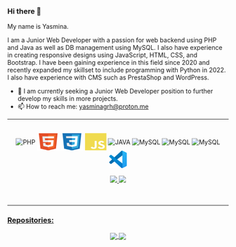 ### Hi there 👋

<!--
**yasgr/yasgr** is a ✨ _special_ ✨ repository because its `README.md` (this file) appears on your GitHub profile.

Here are some ideas to get you started:

- 🔭 I’m currently working on ...
- 🌱 I’m currently learning ...
- 👯 I’m looking to collaborate on ...
- 🤔 I’m looking for help with ...
- 💬 Ask me about ...
- 📫 How to reach me: ...
- 😄 Pronouns: ...
- ⚡ Fun fact: ...
-->




My name is Yasmina.

I am a Junior Web Developer with a passion for web backend using PHP and Java as well as DB management using MySQL.
I also have experience in creating responsive designs using JavaScript, HTML, CSS, and Bootstrap.
I have been gaining experience in this field since 2020 and recently expanded my skillset to include programming with Python in 2022.
I also have experience with CMS such as PrestaShop and WordPress.

- 🔎 I am currently seeking a Junior Web Developer position to further develop my skills in more projects.
- 📫 How to reach me: yasminagrh@proton.me


 <hr>

<div style="display: inline_block" align="center"><br>
    <img align="center" alt="PHP" height="40px" src="https://cdn-icons-png.flaticon.com/512/919/919830.png" />
    <img align="center" alt="HTML" height="40" width="50" src="https://raw.githubusercontent.com/devicons/devicon/master/icons/html5/html5-original.svg">
    <img align="center" alt="CSS" height="40" width="50" src="https://raw.githubusercontent.com/devicons/devicon/master/icons/css3/css3-original.svg">
    <img align="center" alt="Js" height="40" width="50" src="https://raw.githubusercontent.com/devicons/devicon/master/icons/javascript/javascript-plain.svg">
    <img align="center" alt="JAVA" height="40" width="50" src="https://cdn-icons-png.flaticon.com/512/5968/5968282.png">
    <img align="center" alt="MySQL" height="40px" src="https://cdn-icons-png.flaticon.com/512/528/528260.png">
    <img align="center" alt="MySQL" height="40px" src="https://cdn-icons-png.flaticon.com/512/25/25231.png">
    <img align="center" alt="MySQL" height="40px" src="https://git-scm.com/images/logos/downloads/Git-Icon-1788C.png">
    <img align="center" alt="VScode" height="40px" src="https://raw.githubusercontent.com/github/explore/80688e429a7d4ef2fca1e82350fe8e3517d3494d/topics/visual-studio-code/visual-studio-code.png">
    </div>
<br>

  
  
   <div align="center">
    <a href="https://github.com/yasgr">
    <img height="180em" src="https://github-readme-stats.vercel.app/api?username=yasgr&show_icons=true&theme=cobalt"/>
    <img height="180em" src="https://github-readme-stats.vercel.app/api/top-langs/?username=yasgr&layout=compact&theme=cobalt"/>
   </div>
  <br><br><hr>
 
### Repositories:<br>
 
   <div align="center">
   <a href="https://github.com/yasgr/Deus-PC">
  <img align="center" src="https://github-readme-stats.vercel.app/api/pin/?username=yasgr&repo=Deus-PC&theme=cobalt" />
</a>
<a href="https://github.com/yasgr/Landing-Page">
  <img align="center" src="https://github-readme-stats.vercel.app/api/pin/?username=yasgr&repo=Landing-page&theme=cobalt" />
</a>
 </div>

   
   

